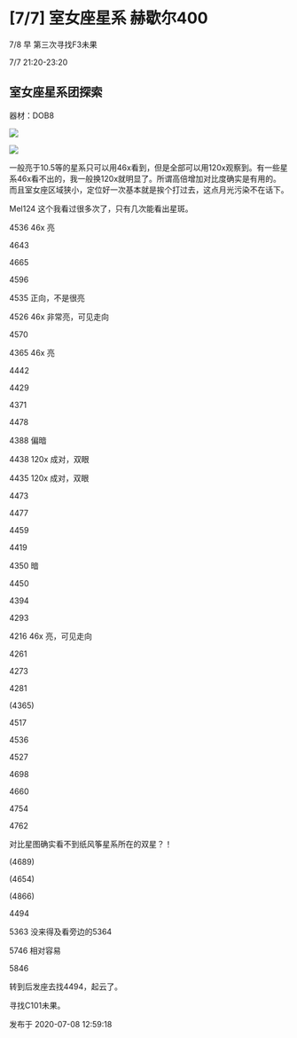 # [7/7] 室女座星系 赫歇尔400

7/8 早 第三次寻找F3未果

7/7 21:20-23:20

## 室女座星系团探索

器材：DOB8

![](https://pic1.zhimg.com/v2-7eb6116c8e481937607c29ad9e4ef983_720w.png?source=d16d100b)

  

![](https://pic3.zhimg.com/v2-36310cc2600bddede0d85fe0dba70d28_720w.png?source=d16d100b)

一般亮于10.5等的星系只可以用46x看到，但是全部可以用120x观察到。有一些星系46x看不出的，我一般换120x就明显了。所谓高倍增加对比度确实是有用的。而且室女座区域狭小，定位好一次基本就是挨个打过去，这点月光污染不在话下。

Mel124 这个我看过很多次了，只有几次能看出星斑。

  

4536 46x 亮

4643

4665

  

4596

4535 正向，不是很亮

4526 46x 非常亮，可见走向

4570

4365 46x 亮

4442

4429

4371

4478

4388 偏暗

4438 120x 成对，双眼

4435 120x 成对，双眼

4473

4477

4459

4419

4350 暗

4450

4394

4293

4216 46x 亮，可见走向

4261

4273

4281

(4365)

4517

  

4536

4527

  

4698

4660

4754

4762

对比星图确实看不到纸风筝星系所在的双星？！

(4689)

(4654)

(4866)

4494

  

5363 没来得及看旁边的5364

5746 相对容易

5846

  

转到后发座去找4494，起云了。

寻找C101未果。

发布于 2020-07-08 12:59:18

